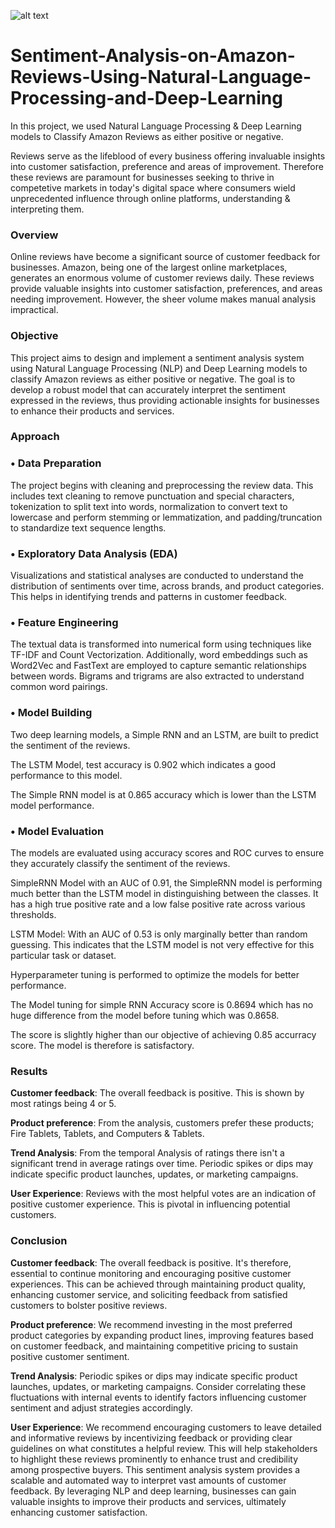  ![alt text](https://wp-content.remazing.eu/wp-content/uploads/Reviews_Blogpost.jpg)
# Sentiment-Analysis-on-Amazon-Reviews-Using-Natural-Language-Processing-and-Deep-Learning
In this project, we used Natural Language Processing & Deep Learning models to Classify Amazon Reviews as either positive or negative. 

Reviews serve as the lifeblood of every business offering invaluable insights into customer satisfaction, preference and areas of improvement. Therefore these reviews are paramount for businesses seeking to thrive in competetive markets in today's digital space where consumers wield unprecedented influence through online platforms, understanding & interpreting them.

### Overview

Online reviews have become a significant source of customer feedback for businesses. Amazon, being one of the largest online marketplaces, generates an enormous volume of customer reviews daily. These reviews provide valuable insights into customer satisfaction, preferences, and areas needing improvement. However, the sheer volume makes manual analysis impractical.

### Objective

This project aims to design and implement a sentiment analysis system using Natural Language Processing (NLP) and Deep Learning models to classify Amazon reviews as either positive or negative. The goal is to develop a robust model that can accurately interpret the sentiment expressed in the reviews, thus providing actionable insights for businesses to enhance their products and services.

### Approach

### •	Data Preparation

The project begins with cleaning and preprocessing the review data. This includes text cleaning to remove punctuation and special characters, tokenization to split text into words, normalization to convert text to lowercase and perform stemming or lemmatization, and padding/truncation to standardize text sequence lengths.

### •	Exploratory Data Analysis (EDA)

Visualizations and statistical analyses are conducted to understand the distribution of sentiments over time, across brands, and product categories. This helps in identifying trends and patterns in customer feedback.

### •	Feature Engineering

The textual data is transformed into numerical form using techniques like TF-IDF and Count Vectorization. Additionally, word embeddings such as Word2Vec and FastText are employed to capture semantic relationships between words. Bigrams and trigrams are also extracted to understand common word pairings.

### •	Model Building 

Two deep learning models, a Simple RNN and an LSTM, are built to predict the sentiment of the reviews.

The LSTM Model, test accuracy is 0.902 which indicates a good performance to this model. 

The Simple RNN model is at 0.865 accuracy which is lower than the LSTM model performance.

### •	Model Evaluation

The models are evaluated using accuracy scores and ROC curves to ensure they accurately classify the sentiment of the reviews.

SimpleRNN Model with an AUC of 0.91, the SimpleRNN model is performing much better than the LSTM model in distinguishing between the classes. It has a high true positive rate and a low false positive rate across various thresholds.

LSTM Model: With an AUC of 0.53 is only marginally better than random guessing. This indicates that the LSTM model is not very effective for this particular task or dataset.

Hyperparameter tuning is performed to optimize the models for better performance.

The Model tuning for simple RNN Accuracy score is 0.8694 which has no huge difference from the model before tuning which was 0.8658.

The score is slightly higher than our objective of achieving 0.85 accurracy score. The model is therefore is satisfactory.

### Results

**Customer feedback**: The overall feedback is positive. This is shown by most ratings being 4 or 5. 
 
**Product preference**: From the analysis, customers prefer these products; Fire Tablets, Tablets, and Computers & Tablets.

**Trend Analysis**: From the temporal Analysis of ratings there isn't a significant trend in average ratings over time. Periodic spikes or dips may indicate specific product launches, updates, or marketing campaigns. 

**User Experience**: Reviews with the most helpful votes are an indication of positive customer experience. This is pivotal in influencing potential customers. 
  

### Conclusion
**Customer feedback**: The overall feedback is positive.
It's therefore, essential to continue monitoring and encouraging positive customer experiences. This can be achieved through maintaining product quality, enhancing customer service, and soliciting feedback from satisfied customers to bolster positive reviews.

**Product preference**: We recommend investing in the most preferred product categories by expanding product lines, improving features based on customer feedback, and maintaining competitive pricing to sustain positive customer sentiment.

**Trend Analysis**: Periodic spikes or dips may indicate specific product launches, updates, or marketing campaigns. 
Consider correlating these fluctuations with internal events to identify factors influencing customer sentiment and adjust strategies accordingly.

**User Experience**: We recommend encouraging customers to leave detailed and informative reviews by incentivizing feedback or providing clear guidelines on what constitutes a helpful review. This will help stakeholders to highlight these reviews prominently to enhance trust and credibility among prospective buyers.
This sentiment analysis system provides a scalable and automated way to interpret vast amounts of customer feedback. By leveraging NLP and deep learning, businesses can gain valuable insights to improve their products and services, ultimately enhancing customer satisfaction.
